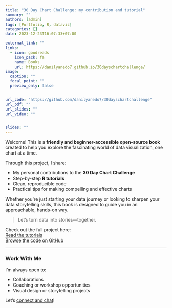 ```yaml
---
title: "30 Day Chart Challenge: my contribution and tutorial"
summary: ""
authors: [admin]
tags: [Portfolio, R, dataviz]
categories: []
date: 2023-12-23T16:07:33+07:00

external_link: ""
links:
  - icon: goodreads
    icon_pack: fa
    name: Books
    url: https://danilyanedo7.github.io/30dayschartchallenge/
image:
  caption: ""
  focal_point: ""
  preview_only: false


url_code: "https://github.com/danilyanedo7/30dayschartchallenge"
url_pdf: ""
url_slides: ""
url_video: ""


slides: ""
---
```


Welcome! This is a **friendly and beginner-accessible open-source book** created to help you explore the fascinating world of data visualization, one chart at a time.

Through this project, I share:
- My personal contributions to the **30 Day Chart Challenge**
- Step-by-step **R tutorials**
- Clean, reproducible code
- Practical tips for making compelling and effective charts

Whether you're just starting your data journey or looking to sharpen your data storytelling skills, this book is designed to guide you in an approachable, hands-on way.

> Let’s turn data into stories—together.

Check out the full project here:  
[Read the tutorials](https://danilyanedo7.github.io/30dayschartchallenge/)  
[Browse the code on GitHub](https://github.com/danilyanedo7/30dayschartchallenge)

---

### Work With Me

I’m always open to:
- Collaborations
- Coaching or workshop opportunities
- Visual design or storytelling projects

Let’s [connect and chat](/#contact)!